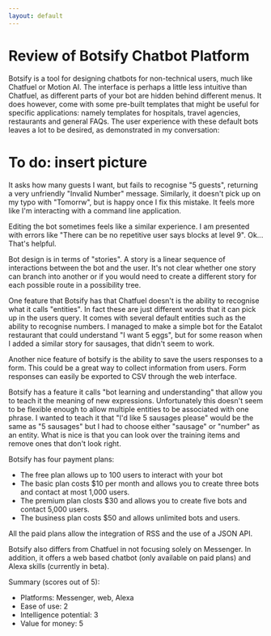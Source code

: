 ```yaml
---
layout: default
---
```


Review of Botsify Chatbot Platform
==================================

Botsify is a tool for designing chatbots for non-technical users, much
like Chatfuel or Motion AI. The interface is perhaps a little less
intuitive than Chatfuel, as different parts of your bot are hidden
behind different menus. It does however, come with some pre-built
templates that might be useful for specific applications: namely
templates for hospitals, travel agencies, restaurants and general
FAQs. The user experience with these default bots leaves a lot to be
desired, as demonstrated in my conversation:

# To do: insert picture

It asks how many guests I want, but fails to recognise "5 guests",
returning a very unfriendly "Invalid Number" message. Similarly, it
doesn't pick up on my typo with "Tomorrw", but is happy once I fix
this mistake. It feels more like I'm interacting with a command line
application.

Editing the bot sometimes feels like a similar experience. I am
presented with errors like "There can be no repetitive user says
blocks at level 9". Ok... That's helpful.

Bot design is in terms of "stories". A story is a linear sequence of
interactions between the bot and the user. It's not clear whether one
story can branch into another or if you would need to create a
different story for each possible route in a possibility tree.

One feature that Botsify has that Chatfuel doesn't is the ability to
recognise what it calls "entities". In fact these are just different
words that it can pick up in the users query. It comes with several
default entities such as the ability to recognise numbers. I managed
to make a simple bot for the Eatalot restaurant that could understand
"I want 5 eggs", but for some reason when I added a similar story for
sausages, that didn't seem to work.

Another nice feature of botsify is the ability to save the users
responses to a form. This could be a great way to collect information
from users. Form responses can easily be exported to CSV through the
web interface.

Botsify has a feature it calls "bot learning and understanding" that
allow you to teach it the meaning of new expressions. Unfortunately
this doesn't seem to be flexible enough to allow multiple entities to
be associated with one phrase. I wanted to teach it that "I'd like 5
sausages please" would be the same as "5 sausages" but I had to choose
either "sausage" or "number" as an entity. What is nice is that you
can look over the training items and remove ones that don't look
right.

Botsify has four payment plans:

 - The free plan allows up to 100 users to interact with your bot
 - The basic plan costs $10 per month and allows you to create three
   bots and contact at most 1,000 users.
 - The premium plan closts $30 and allows you to create five bots and
   contact 5,000 users.
 - The business plan costs $50 and allows unlimited bots and users.
 
All the paid plans allow the integration of RSS and the use of a JSON
API.

Botsify also differs from Chatfuel in not focusing solely on
Messenger. In addition, it offers a web based chatbot (only available
on paid plans) and Alexa skills (currently in beta).

Summary (scores out of 5):

 - Platforms: Messenger, web, Alexa
 - Ease of use: 2
 - Intelligence potential: 3
 - Value for money: 5
